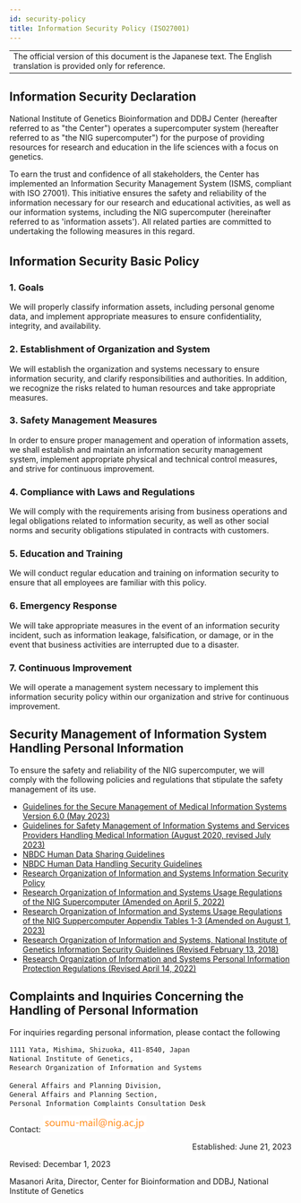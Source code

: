 ```yaml
---
id: security-policy
title: Information Security Policy (ISO27001)
---
```


<table>
<tr><td>
The official version of this document is the Japanese text.
The English translation is provided only for reference.
</td></tr>
</table>

## Information Security Declaration

National Institute of Genetics Bioinformation and DDBJ Center (hereafter referred to as "the Center") operates a supercomputer system (hereafter referred to as "the NIG supercomputer") for the purpose of providing resources for research and education in the life sciences with a focus on genetics.


To earn the trust and confidence of all stakeholders, the Center has implemented an Information Security Management System (ISMS, compliant with ISO 27001). This initiative ensures the safety and reliability of the information necessary for our research and educational activities, as well as our information systems, including the NIG supercomputer (hereinafter referred to as 'information assets'). All related parties are committed to undertaking the following measures in this regard.



## Information Security Basic Policy　

### 1. Goals

We will properly classify information assets, including personal genome data, and implement appropriate measures to ensure confidentiality, integrity, and availability.

### 2. Establishment of Organization and System

We will establish the organization and systems necessary to ensure information security, and clarify responsibilities and authorities. In addition, we recognize the risks related to human resources and take appropriate measures.

### 3. Safety Management Measures

In order to ensure proper management and operation of information assets, we shall establish and maintain an information security management system, implement appropriate physical and technical control measures, and strive for continuous improvement.

### 4. Compliance with Laws and Regulations

We will comply with the requirements arising from business operations and legal obligations related to information security, as well as other social norms and security obligations stipulated in contracts with customers.


### 5. Education and Training

We will conduct regular education and training on information security to ensure that all employees are familiar with this policy.

### 6. Emergency Response

We will take appropriate measures in the event of an information security incident, such as information leakage, falsification, or damage, or in the event that business activities are interrupted due to a disaster.

### 7. Continuous Improvement

We will operate a management system necessary to implement this information security policy within our organization and strive for continuous improvement.


## Security Management of Information System Handling Personal Information

To ensure the safety and reliability of the NIG supercomputer, we will comply with the following policies and regulations that stipulate the safety management of its use.

- [Guidelines for the Secure Management of Medical Information Systems Version 6.0 (May 2023)](https://www.mhlw.go.jp/stf/shingi/0000516275_00006.html)
- [Guidelines for Safety Management of Information Systems and Services Providers Handling Medical Information (August 2020, revised July 2023)](https://www.meti.go.jp/policy/mono_info_service/healthcare/teikyoujigyousyagl.html)
- [NBDC Human Data Sharing Guidelines](https://humandbs.biosciencedbc.jp/en/guidelines/data-sharing-guidelines)
- [NBDC Human Data Handling Security Guidelines](https://humandbs.biosciencedbc.jp/en/guidelines)
- [Research Organization of Information and Systems Information Security Policy](/pdf/ROIS_security_policy.pdf) 
- [Research Organization of Information and Systems Usage Regulations of the NIG Supercomputer  (Amended on April 5, 2022)](/pdf/nigsc_use_policy_2204.pdf)
- [Research Organization of Information and Systems Usage Regulations of the NIG Suppercomputer Appendix Tables 1-3 (Amended on August 1, 2023)](/application/use_policy/)
- [Research Organization of Information and Systems, National Institute of Genetics Information Security Guidelines (Revised February 13, 2018)](/pdf/nig_security_guide_20180213.pdf)
- [Research Organization of Information and Systems Personal Information Protection Regulations (Revised April 14, 2022)](/pdf/ROIS_personal_information_protection_regulation.pdf)


## Complaints and Inquiries Concerning the Handling of Personal Information

For inquiries regarding personal information, please contact the following

```
1111 Yata, Mishima, Shizuoka, 411-8540, Japan
National Institute of Genetics, 
Research Organization of Information and Systems

General Affairs and Planning Division, 
General Affairs and Planning Section,
Personal Information Complaints Consultation Desk
```

Contact: ![](soumu_mail.png)


<p align="right">
Established: June 21, 2023

Revised: Decembar 1, 2023

Masanori Arita, Director, Center for Bioinformation and DDBJ, National Institute of Genetics
</p>




